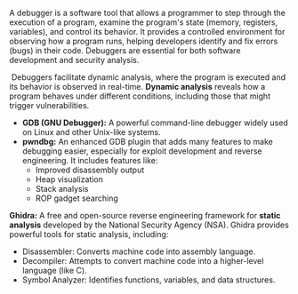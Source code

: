 A debugger is a software tool that allows a programmer to step through the execution of a program, examine the program's state (memory, registers, variables), and control its behavior. It provides a controlled environment for observing how a program runs, helping developers identify and fix errors (bugs) in their code. Debuggers are essential for both software development and security analysis.

 Debuggers facilitate dynamic analysis, where the program is executed and its behavior is observed in real-time. **Dynamic analysis** reveals how a program behaves under different conditions, including those that might trigger vulnerabilities.
- **GDB (GNU Debugger):** A powerful command-line debugger widely used on Linux and other Unix-like systems.
- **pwndbg:** An enhanced GDB plugin that adds many features to make debugging easier, especially for exploit development and reverse engineering. It includes features like:
    - Improved disassembly output
    - Heap visualization
    - Stack analysis
    - ROP gadget searching

**Ghidra:** A free and open-source reverse engineering framework for **static analysis** developed by the National Security Agency (NSA). Ghidra provides powerful tools for static analysis, including:
- Disassembler: Converts machine code into assembly language.
- Decompiler: Attempts to convert machine code into a higher-level language (like C).
- Symbol Analyzer: Identifies functions, variables, and data structures.


